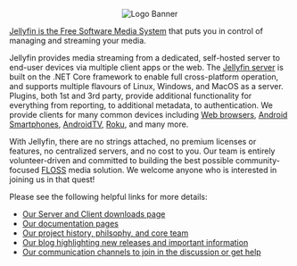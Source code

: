 <p align="center">
<img alt="Logo Banner" src="https://raw.githubusercontent.com/jellyfin/jellyfin-ux/master/branding/SVG/banner-logo-solid.svg?sanitize=true"/>
</p>

[Jellyfin is the Free Software Media System](https://jellyfin.org) that puts you in control of managing and streaming your media.

Jellyfin provides media streaming from a dedicated, self-hosted server to end-user devices via multiple client apps or the web.
The [Jellyfin server](https://github.com/jellyfin/jellyfin) is built on the .NET Core framework to enable full cross-platform
operation, and supports multiple flavours of Linux, Windows, and MacOS as a server. Plugins, both 1st and 3rd party, provide
additional functionality for everything from reporting, to additional metadata, to authentication. We provide clients for many
common devices including [Web browsers](https://github.com/jellyfin/jellyfin-web), [Android Smartphones](https://github.com/jellyfin/jellyfin-android),
[AndroidTV](https://github.com/jellyfin/jellyfin-androidtv), [Roku](https://github.com/jellyfin/jellyfin-roku),
and many more.

With Jellyfin, there are no strings attached, no premium licenses or features, no centralized servers, and no cost to you. Our team is entirely
volunteer-driven and committed to building the best possible community-focused [FLOSS](https://en.wikipedia.org/wiki/Free_and_open-source_software)
media solution. We welcome anyone who is interested in joining us in that quest!

Please see the following helpful links for more details:

* [Our Server and Client downloads page](https:/jellyfin.org/downloads/)
* [Our documentation pages](https://jellyfin.org/docs/)
* [Our project history, philsophy, and core team](https://jellyfin.org/about/)
* [Our blog highlighting new releases and important information](https://jellyfin.org/posts/)
* [Our communication channels to join in the discussion or get help](https://jellyfin.org/contact/)
